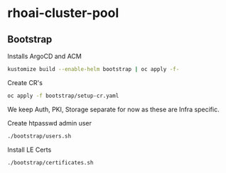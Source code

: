 # rhoai-cluster-pool

## Bootstrap

Installs ArgoCD and ACM

```bash
kustomize build --enable-helm bootstrap | oc apply -f-
```

Create CR's

```bash
oc apply -f bootstrap/setup-cr.yaml
```

We keep Auth, PKI, Storage separate for now as these are Infra specific.

Create htpasswd admin user

```bash
./bootstrap/users.sh
```

Install LE Certs

```bash
./bootstrap/certificates.sh
```
